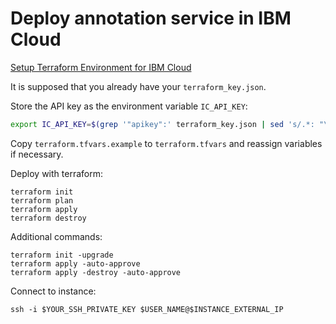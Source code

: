 # Deploy annotation service in IBM Cloud

[Setup Terraform Environment for IBM Cloud](https://ibm.github.io/cloud-enterprise-examples/iac/setup-environment)

It is supposed that you already have your `terraform_key.json`.

Store the API key as the environment variable `IC_API_KEY`:
```bash
export IC_API_KEY=$(grep '"apikey":' terraform_key.json | sed 's/.*: "\(.*\)".*/\1/')
```

Copy `terraform.tfvars.example` to `terraform.tfvars` and reassign variables if necessary.

Deploy with terraform:
```
terraform init
terraform plan
terraform apply
terraform destroy
```

Additional commands:
```
terraform init -upgrade
terraform apply -auto-approve
terraform apply -destroy -auto-approve
```

Connect to instance:
```
ssh -i $YOUR_SSH_PRIVATE_KEY $USER_NAME@$INSTANCE_EXTERNAL_IP
```

